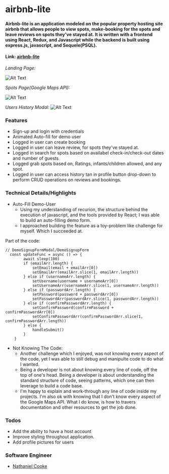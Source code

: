 # airbnb-lite

#### Airbnb-lite is an application modeled on the popular property hosting site airbnb that allows people to view spots, make-booking for the spots and leave reviews on spots they've stayed at. It is written with a frontend using React, Redux, and Javascript while the backend is built using express.js, javascript, and Sequele(PSQL). #### 

#### Link: [airbnb-lite](https://auth-me-app.herokuapp.com/)

*Landing Page:*

![Alt Text](https://newawsairbnblite.s3.us-east-2.amazonaws.com/Screen%20Shot%202021-05-03%20at%203.10.33%20AM.png?response-content-disposition=inline&X-Amz-Security-Token=IQoJb3JpZ2luX2VjEFoaCXVzLXdlc3QtMSJHMEUCIFA7P6kV%2FYbE%2FwrGaZaNG4wbpkaq0YQKNywMVkqUseAYAiEAvuzXgyy4wGkuFHMKHXoZ6ROYXETcga7FGPXjBFddlSUq%2FwII0%2F%2F%2F%2F%2F%2F%2F%2F%2F%2F%2FARAAGgw1NDY3NzkwMTczNjUiDDtLPjW8VfH%2F9%2FzBlirTAkh4wmizNJaW%2FD3xmiBm%2FJgBS3p9T5dsf7zESi1mEWJxg6Uye9RAeY8GEoAqV5NmFWjfcAN4xMpz501zG3iVanh%2Bw7%2BhAcdZJny%2Bkm%2FBIwZv%2BDauallZbZxgEjw8naTvvIxJLm4Lk56PnNBurcBYzG9fml3EjEtQbwjjii7D%2FxMxdkHc4vUEqGDd1ta2%2B5MGBy9%2FhdggdvRIg7B61vZ1UUmyGJ4JmsLD6bTvYH%2BjfSCBS2ESqMvmi%2BTq1e7sF3sTR5z6ylUvIPoCd%2BKRvnqZ1jIOx8l1yApkhRmd50e2L4goFaK1jSBaF1qXUdIEY3NPfXs6CQn9Ywvh5pRo0Ix9xC7u1sCSOyxQDixW3qbSaG9w2qugmsr4rHNf71lHEAthL7jzLObZG5AR5KkWr16KOfMm%2Fj6BCkgAvUX3hua95o13JnWzx0YK%2BU%2BU6S2oSTBWLlWIHTD9mb%2BEBjqzAswOzJXEIvmylON%2F%2FRVezkbvZ%2F3FTWd5yxp6RPPmplIhV37lqNPnSXYp%2FPSap1RwuCinN4x6j8Kpo%2BySmVH4nIPdaNYbDQuTst9DimlRUyq2YC3CY%2FOMRd5XF8F%2Ff5jUCRiAwGmH7yll1Hnt%2FTedlVE1dISkelSlFZRd1nGz2b85SKiKtjYDqvMPXa9KD4JXaPQij7uAiLytZvgXu1si6ASF6jA8Bn%2BclWLtAj1%2BNV2nquCrcnwis9A0%2F3z39E6AlmP42%2FsU%2BdJFovBZ5w0KQd2N2Zd9QjTLxl9cBr4CF1nBDqBDukSNZJ7VHqgODqorSD80Vcy8QWbeiUGVVt4TkD6ZLPfXWhGrpzQ2hv2qGZpeVZh2w7EqwLRb41ypHNP%2BPS9yCYaPBCyokStda6fllGCbMKw%3D&X-Amz-Algorithm=AWS4-HMAC-SHA256&X-Amz-Date=20210503T101759Z&X-Amz-SignedHeaders=host&X-Amz-Expires=300&X-Amz-Credential=ASIAX6TURWCKYSMZK5FX%2F20210503%2Fus-east-2%2Fs3%2Faws4_request&X-Amz-Signature=3a99bc10e075f6132810c4d4b7a030f7e1f6e0eb28d73fe51d7aa42de88cc22b)

*Spots Page(Google Maps API):*

![Alt Text](https://newawsairbnblite.s3.us-east-2.amazonaws.com/Screen%20Shot%202021-05-03%20at%203.11.11%20AM.png?response-content-disposition=inline&X-Amz-Security-Token=IQoJb3JpZ2luX2VjEFoaCXVzLXdlc3QtMSJHMEUCIFA7P6kV%2FYbE%2FwrGaZaNG4wbpkaq0YQKNywMVkqUseAYAiEAvuzXgyy4wGkuFHMKHXoZ6ROYXETcga7FGPXjBFddlSUq%2FwII0%2F%2F%2F%2F%2F%2F%2F%2F%2F%2F%2FARAAGgw1NDY3NzkwMTczNjUiDDtLPjW8VfH%2F9%2FzBlirTAkh4wmizNJaW%2FD3xmiBm%2FJgBS3p9T5dsf7zESi1mEWJxg6Uye9RAeY8GEoAqV5NmFWjfcAN4xMpz501zG3iVanh%2Bw7%2BhAcdZJny%2Bkm%2FBIwZv%2BDauallZbZxgEjw8naTvvIxJLm4Lk56PnNBurcBYzG9fml3EjEtQbwjjii7D%2FxMxdkHc4vUEqGDd1ta2%2B5MGBy9%2FhdggdvRIg7B61vZ1UUmyGJ4JmsLD6bTvYH%2BjfSCBS2ESqMvmi%2BTq1e7sF3sTR5z6ylUvIPoCd%2BKRvnqZ1jIOx8l1yApkhRmd50e2L4goFaK1jSBaF1qXUdIEY3NPfXs6CQn9Ywvh5pRo0Ix9xC7u1sCSOyxQDixW3qbSaG9w2qugmsr4rHNf71lHEAthL7jzLObZG5AR5KkWr16KOfMm%2Fj6BCkgAvUX3hua95o13JnWzx0YK%2BU%2BU6S2oSTBWLlWIHTD9mb%2BEBjqzAswOzJXEIvmylON%2F%2FRVezkbvZ%2F3FTWd5yxp6RPPmplIhV37lqNPnSXYp%2FPSap1RwuCinN4x6j8Kpo%2BySmVH4nIPdaNYbDQuTst9DimlRUyq2YC3CY%2FOMRd5XF8F%2Ff5jUCRiAwGmH7yll1Hnt%2FTedlVE1dISkelSlFZRd1nGz2b85SKiKtjYDqvMPXa9KD4JXaPQij7uAiLytZvgXu1si6ASF6jA8Bn%2BclWLtAj1%2BNV2nquCrcnwis9A0%2F3z39E6AlmP42%2FsU%2BdJFovBZ5w0KQd2N2Zd9QjTLxl9cBr4CF1nBDqBDukSNZJ7VHqgODqorSD80Vcy8QWbeiUGVVt4TkD6ZLPfXWhGrpzQ2hv2qGZpeVZh2w7EqwLRb41ypHNP%2BPS9yCYaPBCyokStda6fllGCbMKw%3D&X-Amz-Algorithm=AWS4-HMAC-SHA256&X-Amz-Date=20210503T101854Z&X-Amz-SignedHeaders=host&X-Amz-Expires=300&X-Amz-Credential=ASIAX6TURWCKYSMZK5FX%2F20210503%2Fus-east-2%2Fs3%2Faws4_request&X-Amz-Signature=adddae09255261620662a20d07c7271b5a5320e32295e67f39b1690cf8220c50)


*Users History Modal:*
![Alt Text](https://newawsairbnblite.s3.us-east-2.amazonaws.com/Screen%20Shot%202021-05-03%20at%203.12.05%20AM.png?response-content-disposition=inline&X-Amz-Security-Token=IQoJb3JpZ2luX2VjEFoaCXVzLXdlc3QtMSJHMEUCIFA7P6kV%2FYbE%2FwrGaZaNG4wbpkaq0YQKNywMVkqUseAYAiEAvuzXgyy4wGkuFHMKHXoZ6ROYXETcga7FGPXjBFddlSUq%2FwII0%2F%2F%2F%2F%2F%2F%2F%2F%2F%2F%2FARAAGgw1NDY3NzkwMTczNjUiDDtLPjW8VfH%2F9%2FzBlirTAkh4wmizNJaW%2FD3xmiBm%2FJgBS3p9T5dsf7zESi1mEWJxg6Uye9RAeY8GEoAqV5NmFWjfcAN4xMpz501zG3iVanh%2Bw7%2BhAcdZJny%2Bkm%2FBIwZv%2BDauallZbZxgEjw8naTvvIxJLm4Lk56PnNBurcBYzG9fml3EjEtQbwjjii7D%2FxMxdkHc4vUEqGDd1ta2%2B5MGBy9%2FhdggdvRIg7B61vZ1UUmyGJ4JmsLD6bTvYH%2BjfSCBS2ESqMvmi%2BTq1e7sF3sTR5z6ylUvIPoCd%2BKRvnqZ1jIOx8l1yApkhRmd50e2L4goFaK1jSBaF1qXUdIEY3NPfXs6CQn9Ywvh5pRo0Ix9xC7u1sCSOyxQDixW3qbSaG9w2qugmsr4rHNf71lHEAthL7jzLObZG5AR5KkWr16KOfMm%2Fj6BCkgAvUX3hua95o13JnWzx0YK%2BU%2BU6S2oSTBWLlWIHTD9mb%2BEBjqzAswOzJXEIvmylON%2F%2FRVezkbvZ%2F3FTWd5yxp6RPPmplIhV37lqNPnSXYp%2FPSap1RwuCinN4x6j8Kpo%2BySmVH4nIPdaNYbDQuTst9DimlRUyq2YC3CY%2FOMRd5XF8F%2Ff5jUCRiAwGmH7yll1Hnt%2FTedlVE1dISkelSlFZRd1nGz2b85SKiKtjYDqvMPXa9KD4JXaPQij7uAiLytZvgXu1si6ASF6jA8Bn%2BclWLtAj1%2BNV2nquCrcnwis9A0%2F3z39E6AlmP42%2FsU%2BdJFovBZ5w0KQd2N2Zd9QjTLxl9cBr4CF1nBDqBDukSNZJ7VHqgODqorSD80Vcy8QWbeiUGVVt4TkD6ZLPfXWhGrpzQ2hv2qGZpeVZh2w7EqwLRb41ypHNP%2BPS9yCYaPBCyokStda6fllGCbMKw%3D&X-Amz-Algorithm=AWS4-HMAC-SHA256&X-Amz-Date=20210503T102104Z&X-Amz-SignedHeaders=host&X-Amz-Expires=300&X-Amz-Credential=ASIAX6TURWCKYSMZK5FX%2F20210503%2Fus-east-2%2Fs3%2Faws4_request&X-Amz-Signature=cfc2c913a0faa19ed7fd6bd0749604ca3d51fb36a8dd2141b8a1f2b039757b48)
### Features ###

* Sign-up and login with credentials
* Animated Auto-fill for demo user
* Logged in user can create booking
* Logged in user can leave review, for spots they've stayed at.
* Logged in search for spots based on availabel check-in/check-out dates and number of guests
* Logged grab spots based on, Ratings, infants/children allowed, and any spot.
* Logged in user can access history tan in profile button drop-down to perform CRUD operations on reviews and bookings.


### Technical Details/Highlights ###
* Auto-Fill Demo-User
    * Using my understanding of recurion, the structure behind the execution of javascript, and the tools provided by React; I was able to build an auto-filling demo form.
    * I approached building the feature as a toy-problem like challenge for myself. Which I succeeded at.

Part of the code:
```
// DemoSignupFormModal/DemoSignupForm
  const updateFunc = async () => {
        await sleep(100)
        if (emailArr.length) {
            setEmail(email + emailArr[0])
            setEmailArr(emailArr.slice(1, emailArr.length))
        } else if (usernameArr.length) {
            setUsername(username + usernameArr[0])
            setUsernameArr(usernameArr.slice(1, usernameArr.length))
        } else if (passwordArr.length) {
            setPassword(password + passwordArr[0])
            setPasswordArr(passwordArr.slice(1, passwordArr.length))
        } else if (confirmPasswordArr.length) {
            setConfirmPassword(confirmPassword + confirmPasswordArr[0])
            setConfirmPasswordArr(confirmPasswordArr.slice(1, confirmPasswordArr.length))
        } else {
            handleSubmit()
        }
    }
```

* Not Knowing The Code: 
    * Another challenge which I enjoyed, was not knowing every aspect of the code, yet I was able to still debug and manipulte code to do what I wanted. 
    * Being a developer is not about knowing every line of code, off the top of one's head. Being a developer is about understanding the standard structure of code, seeing patterns, which one can then leverage to build a code base. 
    * I'm happy to explain and work-through any line of code inside my projects. I'm also ok with knowing that I don't know every aspect of the Google Maps API. What I do know, is how to travers documentation and other resources to get the job done.

### Todos ###

* Add the ability to have a host account
* Improve styling throughout application.
* Add profile pictures for users

### Software Engineer ###

* [Nathaniel Cooke](https://github.com/nathanieldcooke)
